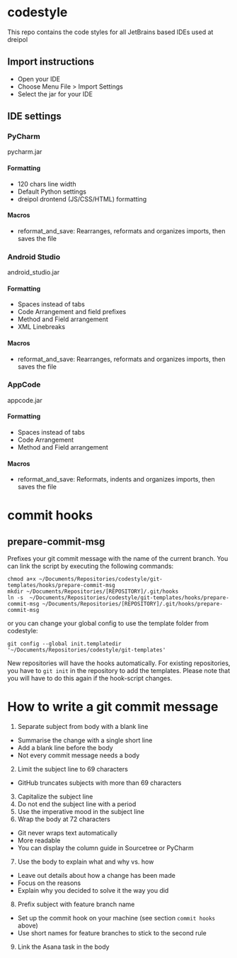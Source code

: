 # codestyle
This repo contains the code styles for all JetBrains based IDEs used at dreipol

## Import instructions
- Open your IDE
- Choose Menu File > Import Settings
- Select the jar for your IDE


## IDE settings
### PyCharm
pycharm.jar

#### Formatting
- 120 chars line width
- Default Python settings
- dreipol drontend (JS/CSS/HTML) formatting

#### Macros
- reformat_and_save: Rearranges, reformats and organizes imports, then saves the file

### Android Studio
android_studio.jar

#### Formatting
- Spaces instead of tabs
- Code Arrangement and field prefixes
- Method and Field arrangement
- XML Linebreaks

#### Macros
- reformat_and_save: Rearranges, reformats and organizes imports, then saves the file

### AppCode
appcode.jar

#### Formatting
- Spaces instead of tabs
- Code Arrangement
- Method and Field arrangement

#### Macros
- reformat_and_save: Reformats, indents and organizes imports, then saves the file

# commit hooks

## prepare-commit-msg
Prefixes your git commit message with the name of the current branch.
You can link the script by executing the following commands:
```
chmod a+x ~/Documents/Repositories/codestyle/git-templates/hooks/prepare-commit-msg
mkdir ~/Documents/Repositories/[REPOSITORY]/.git/hooks
ln -s  ~/Documents/Repositories/codestyle/git-templates/hooks/prepare-commit-msg ~/Documents/Repositories/[REPOSITORY]/.git/hooks/prepare-commit-msg
```
or you can change your global config to use the template folder from codestyle:
```
git config --global init.templatedir '~/Documents/Repositories/codestyle/git-templates'
```
New repositories will have the hooks automatically. For existing repositories, you have to `git init` in the repository to add the templates. Please note that you will have to do this again if the hook-script changes.

# How to write a git commit message

1. Separate subject from body with a blank line
 - Summarise the change with a single short line 
 - Add a blank line before the body
 - Not every commit message needs a body
2. Limit the subject line to 69 characters
 - GitHub truncates subjects with more than 69 characters
3. Capitalize the subject line
4. Do not end the subject line with a period
5. Use the imperative mood in the subject line
6. Wrap the body at 72 characters
 - Git never wraps text automatically
 - More readable
 - You can display the column guide in Sourcetree or PyCharm
7. Use the body to explain what and why vs. how
 - Leave out details about how a change has been made
 - Focus on the reasons
 - Explain why you decided to solve it the way you did
8. Prefix subject with feature branch name
 - Set up the commit hook on your machine (see section `commit hooks` above)
 - Use short names for feature branches to stick to the second rule
9. Link the Asana task in the body
